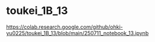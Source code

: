 # toukei_1B_13

https://colab.research.google.com/github/ohki-yu0225/toukei_1B_13/blob/main/250711_notebook_13.ipynb
